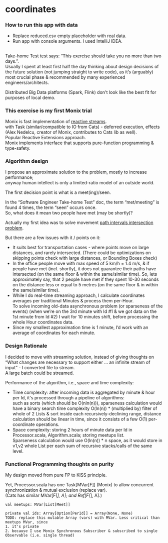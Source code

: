 # coordinates

### How to run this app with data
- Replace reduced.csv empty placeholder with real data.
- Run app with console arguments. I used IntelliJ IDEA.

##

Take-home Test test says: “This exercise should take you no more than two days.”.  
Usually I spent at least first half the day thinking about design decisions of the future solution (not jumping straight to write code), as it’s (arguably) most crucial phase & recommended by many experienced engineers/architects. 

Distributed Big Data platforms (Spark, Flink) don't look like the best fit for purposes of local demo.

### This exercise is my first Monix trial
Monix is fast implementation of [reactive streams](http://www.reactive-streams.org/).   
with Task (similar/compatible to IO from Cats) - deferred execution, effects (Alex Nedelcu, creator of Monix, contributes to Cats lib as well).  
Popular Reactive Extensions approach.  
Monix implements interface that supports pure-function programming & type-safety.

### Algorithm design
I propose an approximate solution to the problem, mostly to increase performance;  
anyway human intellect is only a limited-ratio model of an outside world.  

The first decision point is what is a meet(ing)/seen.  

In the “Software Engineer Take-home Test” doc, the term “met/meeting” is found 4 times, the term “seen” occurs once.   
So, what does it mean two people have met (may be shortly)?  

Actually my first idea was to solve movement [path intervals intersection problem](https://stackoverflow.com/questions/563198/how-do-you-detect-where-two-line-segments-intersect).

But there are a few issues with it / points on it:
- It suits best for transportation cases - where points move on large distances, and rarely intersected. (There could be optimizations on skipping points check with large distances, or Bounding Boxes check)
- In the office people move with max speed of 5 km/h = 1.4 m/s, & if people have met (incl. shortly), it does not guarantee their paths have intersected (on the same floor & within the same/similar time). 
So, lets approximately say, that 2 people have met if they spent 10-30 seconds on the distance less or equal to 5 metres  (on the same floor & in within the same/similar time).
- While I do real-time streaming approach, I calculate coordinates averages per traditional Minutes & process them per-Hour.   
To solve incoming old-data asynchronous problem (or sparseness of the events) (when we’re on the 3rd minute with Id #1 & we got data on the 1st minute from Id #2) I wait for 10 minutes shift, before processing the whole Hour coordinates data.
- Since my smallest approximation time is 1 minute, I’d work with an average of coordinates for each minute.

### Design Rationale
I decided to move with streaming solution, instead of giving thoughts on  
“What changes are necessary to support either … an infinite stream of input” - I converted file to stream.  
A large batch could be streamed.  

Performance of the algorithm, i.e., space and time complexity:  
- Time complexity: after incoming data is aggregated by minute & hour per Id, it's processed through a pipeline of algorithms:  
such as sorts (which should be O(nln(n))), 
sparseness calculation would have a binary search time complexity O(ln(n)) * (multiplied by) filter of whole of 2 Lists & sort inside each recursively-declining range, 
distance calculation should be linear in time, since it consists of a few O(1) per-coordinate operations.
- Space complexity: storing 2 hours of minute data per Id in Processor.scala, Algorithm.scala; storing meetups list.  
Sparseness calculation would use O(ln(n)) * n space, as it would store in v1,v2 whole List per each sum of recursive stacks/calls of the same level.


### Functional Programming thoughts on purity
My design moved from pure FP to KISS principle.

Yet, Processor.scala has one Task[MVar[F]] (Monix) to allow concurrent synchronization & mutual exclusion (replace var).  
(Cats has similar MVar[F[_], A]; and Ref[F[_], A].)
```
val meetups: MVar[List[Meet]]
```  
  

```
private val ids: Array[Option[PerId]] = Array(None, None)
TODO: replace this mutable Array (vars) with MVar. Less critical than meetups MVar, since
1. it's private
2. because I use Monix Synchronous Subscriber & subscribed to single Observable (i.e. single thread)
```